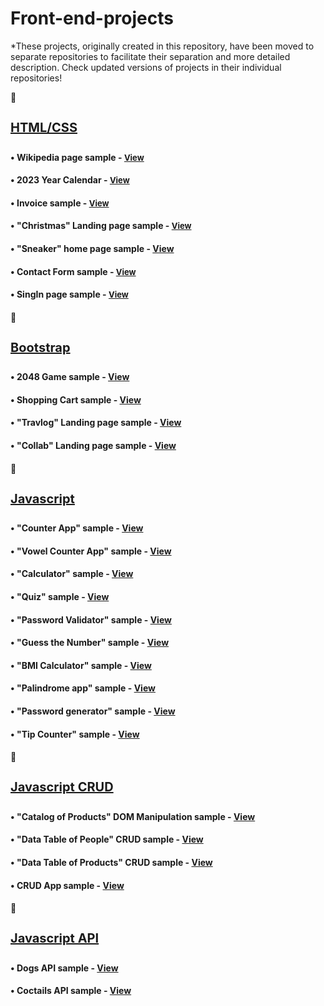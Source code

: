 
# Front-end-projects

*These projects, originally created in this repository, have been moved to separate repositories to facilitate their separation and more detailed description. Check updated versions of projects in their individual repositories!

🔹<h4 style="font-size: 20px;text-decoration: underline;">HTML/CSS<h4> 

<h4>• Wikipedia page sample - <a href="https://simonakom.github.io/front-end-projects/1-wikipedia-page/richard-gere.html" style="font-size:small;">View</a><h4>

<h4>• 2023 Year Calendar - <a href="https://simonakom.github.io/front-end-projects/2-calendar/calendar.html" style="font-size:small;">View</a><h4>

<h4>• Invoice sample - <a href="https://simonakom.github.io/front-end-projects/3-invoice/invoice.html" style="font-size:small;">View</a><h4>

<h4>• "Christmas" Landing page sample - <a href="https://simonakom.github.io/front-end-projects/4-sample-page/sample-page.html" style="font-size:small;">View</a><h4>

<h4>• "Sneaker" home page sample - <a href="https://simonakom.github.io/front-end-projects/tasks-additional/sneaker/sneaker.html">View</a><h4>

<h4>• Contact Form sample - <a href="https://simonakom.github.io/front-end-projects/5-contact-form/contact-form.html" style="font-size:small;">View</a><h4>

<h4>• SingIn page sample - <a href="https://simonakom.github.io/front-end-projects/6-registration-form/registration.html" style="font-size:small;">View</a><h4>

🔹<h4 style="font-size: 20px;text-decoration: underline;"> Bootstrap<h4> 

<h4>• 2048 Game sample - <a href="https://simonakom.github.io/front-end-projects/7-bootstrap/game2048/game-2048.html">View</a><h4>

<h4>• Shopping Cart sample - <a href="https://simonakom.github.io/front-end-projects/7-bootstrap/shopping-cart/shopping-cart.html">View</a><h4>

<h4>• "Travlog" Landing page sample - <a href="https://simonakom.github.io/front-end-projects/8-travlog-landing-page/travlog.html">View</a><h4>

<h4>• "Collab" Landing page sample - <a href="https://simonakom.github.io/front-end-projects/tasks-additional/collab-landing-page/collab.html">View</a><h4>

🔹<h4 style="font-size: 20px;text-decoration: underline;"> Javascript<h4> 

<h4>• "Counter App" sample - <a href="https://simonakom.github.io/front-end-projects/tasks-additional/number-counter/index.html">View</a><h4>

<h4>• "Vowel Counter App" sample - <a href="https://simonakom.github.io/front-end-projects/tasks-additional/vocals-counter/index.html">View</a><h4>

<h4>• "Calculator" sample - <a href="https://simonakom.github.io/front-end-projects/javascript-dom/calculator/calculator.html">View</a><h4>

<h4>• "Quiz" sample - <a href="https://simonakom.github.io/front-end-projects/javascript-dom/quiz/index.html">View</a><h4>

<h4>• "Password Validator" sample - <a href="https://simonakom.github.io/front-end-projects/javascript-dom/check-pass-strength/index.html">View</a><h4>

<h4>• "Guess the Number" sample - <a href="https://simonakom.github.io/front-end-projects/javascript-dom/guessing-number-game/index.html">View</a><h4>

<h4>• "BMI Calculator" sample - <a href="https://simonakom.github.io/front-end-projects/tasks-additional/bmi-calculator/index.html">View</a><h4>

<h4>• "Palindrome app" sample - <a href="https://simonakom.github.io/front-end-projects/tasks-additional/palindrome-app/index.html">View</a><h4>

<h4>• "Password generator" sample - <a href="https://simonakom.github.io/front-end-projects/tasks-additional/passwrd-generator/index.html">View</a><h4>

<h4>• "Tip Counter" sample - <a href="https://simonakom.github.io/front-end-projects/tasks-additional/tip-counter/index.html">View</a><h4>

🔹<h4 style="font-size: 20px; text-decoration: underline;"> Javascript CRUD <h4> 

<h4>• "Catalog of Products" DOM Manipulation sample - <a href="https://simonakom.github.io/front-end-projects/javascript-crud/dom-manipulation/products.html">View</a><h4>

<h4>• "Data Table of People" CRUD sample - <a href="https://simonakom.github.io/front-end-projects/javascript-crud/crud-people-data-table/dynamic-table.html">View</a><h4>

<h4>• "Data Table of Products" CRUD sample - <a href="https://simonakom.github.io/front-end-projects/javascript-crud/crud-products-data-table/index.html">View</a><h4>

<h4>• CRUD App sample - <a href="https://simonakom.github.io/front-end-projects/javascript-crud/data-table-app/admin.html">View</a><h4>

🔹<h4 style="font-size: 20px;text-decoration: underline;"> Javascript API <h4> 

<h4>• Dogs API sample - <a href="https://simonakom.github.io/front-end-projects/javascript-api/dogs-api/dogs-photo-album.html">View</a><h4>

<h4>• Coctails API sample - <a href="https://simonakom.github.io/front-end-projects/javascript-api/coctails-api/coctails.html">View</a><h4>






